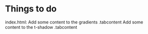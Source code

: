 # Things to do
index.html:
Add some content to the gradients .tabcontent
Add some content to the t-shadow .tabcontent